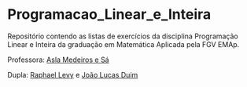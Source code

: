 # Programacao_Linear_e_Inteira

Repositório contendo as listas de exercícios da disciplina Programação Linear e Inteira da graduação em Matemática Aplicada pela FGV EMAp.  

Professora: [Asla Medeiros e Sá](https://emap.fgv.br/integrante/asla-medeiros-e-sa)

Dupla: [Raphael Levy](https://github.com/RaphaLevy) e [João Lucas Duim](https://github.com/jlduim)
